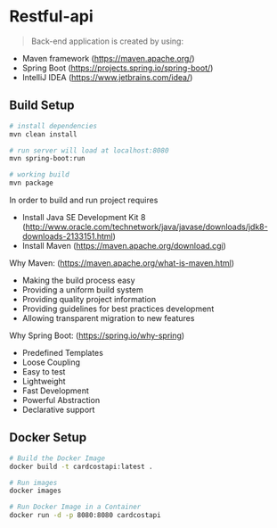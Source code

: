 # Restful-api

>Back-end application is created by using:
- Maven framework (https://maven.apache.org/)
- Spring Boot (https://projects.spring.io/spring-boot/)
- IntelliJ IDEA (https://www.jetbrains.com/idea/)

## Build Setup

``` bash
# install dependencies
mvn clean install 

# run server will load at localhost:8080
mvn spring-boot:run

# working build
mvn package
```

In order to build and run project requires
- Install Java SE Development Kit 8 (http://www.oracle.com/technetwork/java/javase/downloads/jdk8-downloads-2133151.html)
- Install Maven (https://maven.apache.org/download.cgi)

Why Maven: (https://maven.apache.org/what-is-maven.html)
- Making the build process easy
- Providing a uniform build system
- Providing quality project information
- Providing guidelines for best practices development
- Allowing transparent migration to new features

Why Spring Boot: (https://spring.io/why-spring)
- Predefined Templates
- Loose Coupling
- Easy to test
- Lightweight
- Fast Development
- Powerful Abstraction
- Declarative support

## Docker Setup

``` bash
# Build the Docker Image
docker build -t cardcostapi:latest .

# Run images
docker images

# Run Docker Image in a Container
docker run -d -p 8080:8080 cardcostapi
```
